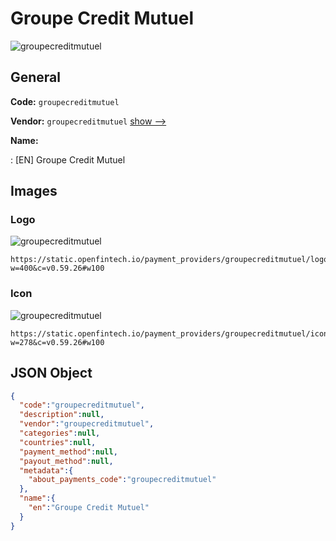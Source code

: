 
# Groupe Credit Mutuel 
![groupecreditmutuel](https://static.openfintech.io/payment_providers/groupecreditmutuel/logo.svg?w=400&c=v0.59.26#w100)  

## General 
 
**Code:** `groupecreditmutuel` 
 
**Vendor:** `groupecreditmutuel` [show -->](/vendors/groupecreditmutuel/) 
 
**Name:** 
 
:	[EN] Groupe Credit Mutuel 
 

## Images 

### Logo 
 
![groupecreditmutuel](https://static.openfintech.io/payment_providers/groupecreditmutuel/logo.svg?w=400&c=v0.59.26#w100)  

```
https://static.openfintech.io/payment_providers/groupecreditmutuel/logo.svg?w=400&c=v0.59.26#w100
```  

### Icon 
 
![groupecreditmutuel](https://static.openfintech.io/payment_providers/groupecreditmutuel/icon.svg?w=278&c=v0.59.26#w100)  

```
https://static.openfintech.io/payment_providers/groupecreditmutuel/icon.svg?w=278&c=v0.59.26#w100
```  

## JSON Object 

```json
{
  "code":"groupecreditmutuel",
  "description":null,
  "vendor":"groupecreditmutuel",
  "categories":null,
  "countries":null,
  "payment_method":null,
  "payout_method":null,
  "metadata":{
    "about_payments_code":"groupecreditmutuel"
  },
  "name":{
    "en":"Groupe Credit Mutuel"
  }
}
```  
